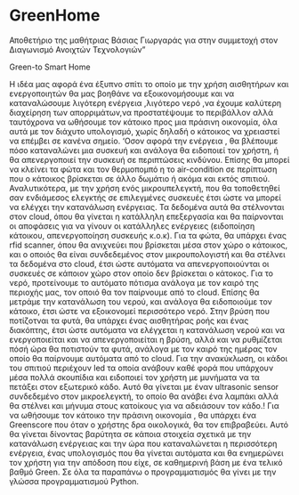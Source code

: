 # GreenHome
Αποθετήριο της μαθήτριας Βάσιας Γιωργαράς για στην συμμετοχή στον Διαγωνισμό  Ανοιχτών Τεχνολογιών”

Green-to Smart Home

Η ιδέα μας αφορά ένα έξυπνο σπίτι το οποίο με την χρήση αισθητήρων και ενεργοποιητών
θα μας βοηθάνε να εξοικονομήσουμε και να καταναλώσουμε λιγότερη ενέργεια ,λιγότερο
νερό ,να έχουμε καλύτερη διαχείρηση των απορριμάτων,να προστατέψουμε το περιβάλλον
αλλά ταυτόχρονα να ωθήσουμε τον κάτοικο προς μια πράσινη οικονομία, όλα αυτά με τον
διάχυτο υπολογισμό, χωρίς δηλαδή ο κάτοικος να χρειαστεί να επέμβει σε κανένα σημείο.
‘Οσον αφορά την ενέργεια , θα βλέπουμε πόσο καταναλώνει μια συσκευή και ανάλογα θα
ειδοποιεί τον χρήστη, ή θα απενεργοποιεί την συσκευή σε περιπτώσεις κινδύνου. Επίσης
θα μπορεί να κλείνει τα φώτα και τον θερμοπομπό η το air-condition σε περίπτωση που ο
κάτοικος βρίσκεται σε άλλο δωμάτιο ή ακόμα και εκτός σπιτιού.
Αναλυτικότερα, με την χρήση ενός μικρουπελεγκτή, που θα τοποθετηθεί σαν ενδιάμεσος
ελεγκτής σε επιλεγμένες συσκευές έτσι ώστε να μπορεί να ελέγχει την κατανάλωση
ενέργειας. Τα δεδομένα αυτά θα στέλνονται στον cloud, όπου θα γίνεται η κατάλληλη
επεξεργασία και θα παίρνονται οι αποφάσεις για να γίνουν οι κατάλληλες ενέργειες
(ειδοποίηση κάτοικου, απενεργοποίηση συσκευής κ.ο.κ). Για τα φώτα, θα υπάρχει ένας rfid
scanner, όπου θα ανιχνεύει που βρίσκεται μέσα στον χώρο ο κάτοικος, και ο οποιός θα
είναι συνδεδεμένος στον μικρουπολογιστή και θα στέλνει τα δεδομένα στο cloud, έτσι ώστε
αυτόματα να απενεργοποιούνται οι συσκευές σε κάποιον χώρο στον οποίο δεν βρίσκεται ο
κάτοκος.
Για το νερό, προτείνουμε το αυτόματο πότισμα ανάλογα με τον καιρό της περιοχής μας, τον
οποιό θα τον παίρνουμε από το cloud. Επίσης θα μετράμε την κατανάλωση του νερού, και
ανάλογα θα ειδοποιούμε τον κάτοικο, έτσι ώστε να εξοικονομεί περισσότερο νερό.
Στην βρύση που ποτίζοτναι τα φυτά, θα υπάρχει ένας αισθητήρας ροής και ένας διακόπτης,
έτσι ώστε αυτόματα να ελέγχεται η κατανάλωση νερού και να ενεργοποιείται και να
απενεργοποιείται η βρύση, αλλά και να ρυθμίζεται πόσή ώρα θα ποτιστούν τα φυτά,
ανάλογα με τον καιρό της ημέρας τον οποίο θα παίρνουμε αυτόματα από το cloud.
Για την ανακύκλωση, οι κάδοι του σπιτιού περιέχουν led τα οποία ανάβουν καθέ φορά που
υπάρχουν μέσα πολλά σκουπίδια και ειδοποιεί τον χρήστη με μυνήματα να τα πετάξει στον
εξωτερικό κάδο.
Αυτό θα γίνεται με έναν ultrasonic sensor συνδεδεμένο στον μικροελεγκτή, το οποίο θα
ανάβει ένα λαμπάκι αλλά θα στέλνει και μήνυμα στους κατοίκους για να αδειάσουν τον
κάδο.!
Για να ωθήσουμε τον κάτοικο την πράσινη οικονομία , θα υπάρχει ένα Greenscore που
όταν ο χρήστης δρα οικολογικά, θα τον επιβραβεύει.
Αυτό θα γίνεται δίνοντας βαρύτητα σε κάποια στοιχεία σχετικά με την κατανάλωση
ενέργειας και την ώρα που καταναλώνεται η περισσότερη ενέργεια, ένας υπολογισμός που
θα γίνεται αυτόματα και θα ενημερώνει τον χρήστη για την απόδοση που είχε, σε
καθημερινή βάση με ένα τελικό βαθμό Green.
Σε όλα τα παραπάνω ο προγραμματισμός θα γίνει με την γλώσσα προγραμματισμού
Python.


